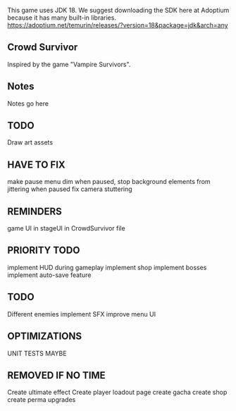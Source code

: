 This game uses JDK 18. We suggest downloading the SDK here at Adoptium because it has many built-in libraries.
https://adoptium.net/temurin/releases/?version=18&package=jdk&arch=any

## Crowd Survivor
Inspired by the game "Vampire Survivors".

## Notes
Notes go here

## TODO
Draw art assets

## HAVE TO FIX
make pause menu dim when paused, stop background elements from jittering when paused
fix camera stuttering

## REMINDERS
game UI in stageUI in CrowdSurvivor file

## PRIORITY TODO
implement HUD during gameplay
implement shop
implement bosses
implement auto-save feature

## TODO
Different enemies
implement SFX
improve menu UI

## OPTIMIZATIONS
UNIT TESTS MAYBE



## REMOVED IF NO TIME
Create ultimate effect
Create player loadout page
create gacha
create shop
create perma upgrades
